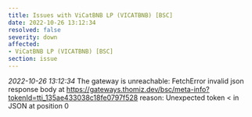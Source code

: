 ```yaml
---
title: Issues with ViCatBNB LP (VICATBNB) [BSC]
date: 2022-10-26 13:12:34
resolved: false
severity: down
affected:
- ViCatBNB LP (VICATBNB) [BSC]
section: issue
---
```


*2022-10-26 13:12:34* The gateway is unreachable: FetchError invalid json response body at https://gateways.thomiz.dev/bsc/meta-info?tokenId=tti_135ae433038c18fe0797f528 reason: Unexpected token < in JSON at position 0